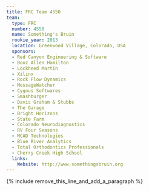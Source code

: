 ```yaml
---
title: FRC Team 4550
team:
  type: FRC
  number: 4550
  name: Something's Bruin
  rookie_year: 2013
  location: Greenwood Village, Colorado, USA
  sponsors:
  - Red Canyon Engineering & Software
  - Booz Allen Hamilton
  - Lockheed Martin
  - Xilinx
  - Rock Flow Dynamics
  - MessageWatcher
  - Cygnus Softwares
  - Smashburger
  - Davis Graham & Stubbs
  - The Garage
  - Bright Horizons
  - State Farm
  - Colorado Neurodiagnostics
  - RV Four Seasons
  - MCAD Technologies
  - Blue River Analytics
  - Total Orthodontics Professionals
  - Cherry Creek High School
  links:
    Website: http://www.somethingsbruin.org
---
```


{% include remove_this_line_and_add_a_paragraph %}